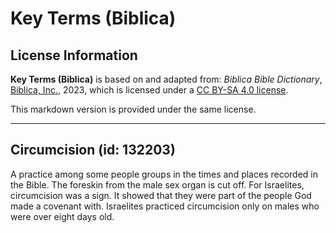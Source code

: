 # Key Terms (Biblica)

## License Information

**Key Terms (Biblica)** is based on and adapted from: _Biblica Bible Dictionary_, [Biblica, Inc.](https://www.biblica.com/), 2023, which is licensed under a [CC BY-SA 4.0 license](https://creativecommons.org/licenses/by-sa/4.0/legalcode.en).

This markdown version is provided under the same license.



--------------------------------

## Circumcision (id: 132203)

A practice among some people groups in the times and places recorded in the Bible. The foreskin from the male sex organ is cut off. For Israelites, circumcision was a sign. It showed that they were part of the people God made a covenant with. Israelites practiced circumcision only on males who were over eight days old.


